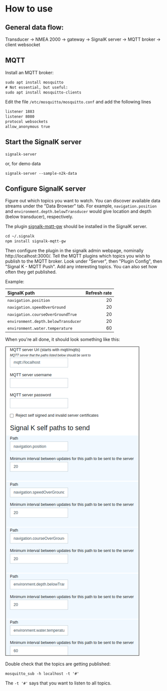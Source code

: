 # How to use

## General data flow:

Transducer -> NMEA 2000 -> gateway -> SignalK server -> MQTT broker -> client websocket

## MQTT

Install an MQTT broker:

    sudo apt install mosquitto
    # Not essential, but useful:
    sudo apt install mosquitto-clients

Edit the file `/etc/mosquitto/mosquitto.conf` and add the following lines

    listener 1883
    listener 8080
    protocol websockets
    allow_anonymous true

## Start the SignalK server

    signalk-server

or, for demo data

    signalk-server --sample-n2k-data

## Configure SignalK server

Figure out which topics you want to watch. You can discover available data streams under the "Data Browser" tab. For
example, `navigation.position` and `environment.depth.belowTransducer` would give location and depth (below transducer),
respectively.

The plugin [signalk-mqtt-gw](https://github.com/tkurki/signalk-mqtt-gw) should be installed in the SignalK server.

    cd ~/.signalk
    npm install signalk-mqtt-gw

Then configure the plugin in the signalk admin webpage, nominally http://localhost:3000/. Tell the MQTT plugins which
topics you wish to publish to the MQTT broker. Look under "Server", then "Plugin Config", then "Signal K - MQTT Push".
Add any interesting topics. You can also set how often they get published.

Example:

| SignalK path                        |  Refresh rate |
|:------------------------------------|--------------:|
| `navigation.position`               |            20 |
| `navigation.speedOverGround`        |            20 |
| `navigation.courseOverGroundTrue`   |            20 |
| `environment.depth.belowTransducer` |            20 |
| `environment.water.temperature`     |            60 |


When you're all done, it should look something like this:

<img src= "images/mqtt-subscribes.png" alt="MQTT subscriptions" style="border: 2px solid grey;">

Double check that the topics are getting published:

    mosquitto_sub -h localhost -t '#'

The `-t '#'` says that you want to listen to all topics. 
